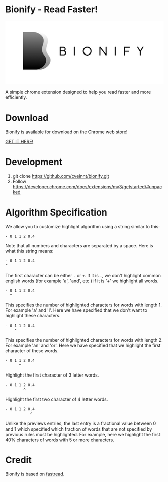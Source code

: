 # Bionify - Read Faster!

![banner](src/icons/marquee.png)

A simple chrome extension designed to help you read faster and more efficiently.

# Download

Bionify is available for download on the Chrome web store!

[GET IT HERE!](https://chrome.google.com/webstore/detail/bionify-read-faster-with/gomhfpbcjfidhpffhecghfdieincgncc)

# Development

1. git clone https://github.com/cveinnt/bionify.git
2. Follow https://developer.chrome.com/docs/extensions/mv3/getstarted/#unpacked

# Algorithm Specification

We allow you to customize highlight algorithm using a string similar to this:

```
- 0 1 1 2 0.4
```

Note that all numbers and characters are separated by a space. Here is what this string means:

```
- 0 1 1 2 0.4
^
```

The first character can be either `-` or `+`. If it is `-`, we don't highlight common english words (for example 'a', 'and', etc.) if it is '+' we highlight all words.

```
- 0 1 1 2 0.4
  ^
```

This specifies the number of highlighted characters for words with length 1. For example 'a' and 'I'. Here we have specified that we don't want to highlight these characters.

```
- 0 1 1 2 0.4
    ^
```

This specifies the number of highlighted characters for words with length 2. For example 'an' and 'or'. Here we have specified that we highlight the first character of these words.

```
- 0 1 1 2 0.4
      ^
```

Highlight the first character of 3 letter words.

```
- 0 1 1 2 0.4
        ^
```

Highlight the first two character of 4 letter words.

```
- 0 1 1 2 0.4
           ^
```

Unlike the previews entries, the last entry is a fractional value between 0 and 1 which specified which fraction of words that are not specified by previous rules must be highlighted.
For example, here we highlight the first 40% characters of words with 5 or more characters.

# Credit

Bionify is based on [fastread](https://github.com/ahrm/chrome-fastread).
